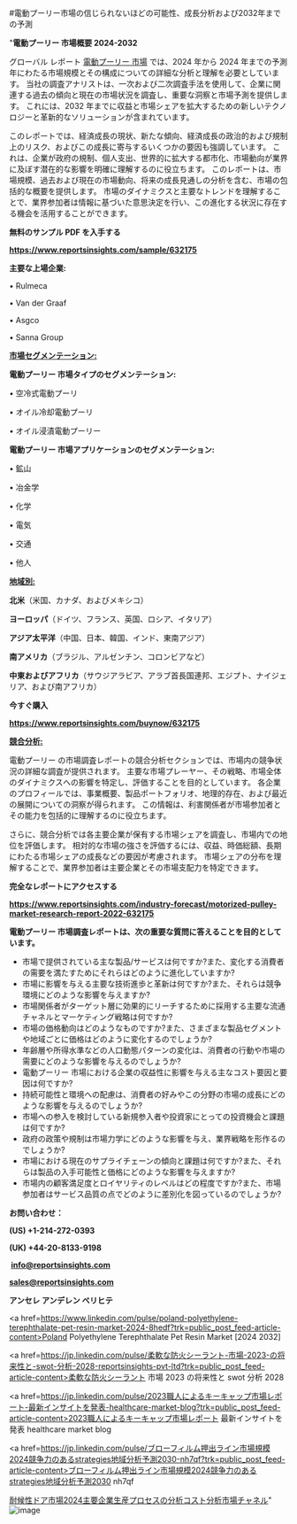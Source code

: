 #電動プーリー市場の信じられないほどの可能性、成長分析および2032年までの予測

"<strong>電動プーリー 市場概要 2024-2032</strong>

グローバル レポート <a href=https://www.reportsinsights.com/sample/632175>電動プーリー 市場</a> では、2024 年から 2024 年までの予測年にわたる市場規模とその構成についての詳細な分析と理解を必要としています。 当社の調査アナリストは、一次および二次調査手法を使用して、企業に関連する過去の傾向と現在の市場状況を調査し、重要な洞察と市場予測を提供します。 これには、2032 年までに収益と市場シェアを拡大​​するための新しいテクノロジーと革新的なソリューションが含まれています。

このレポートでは、経済成長の現状、新たな傾向、経済成長の政治的および規制上のリスク、およびこの成長に寄与するいくつかの要因も強調しています。 これは、企業が政府の規制、個人支出、世界的に拡大する都市化、市場動向が業界に及ぼす潜在的な影響を明確に理解するのに役立ちます。 このレポートは、市場規模、過去および現在の市場動向、将来の成長見通しの分析を含む、市場の包括的な概要を提供します。 市場のダイナミクスと主要なトレンドを理解することで、業界参加者は情報に基づいた意思決定を行い、この進化する状況に存在する機会を活用することができます。

<strong><b>無料のサンプル PDF を入手する</b></strong>

<a href=https://www.reportsinsights.com/sample/632175><strong><u>https://www.reportsinsights.com/sample/632175</u></strong></a>

<strong>主要な上場企業:</strong>

• Rulmeca

• Van der Graaf

• Asgco

• Sanna Group

<strong><u>市場セグメンテーション</u></strong><strong><u>:</u></strong>

<strong>電動プーリー 市場タイプのセグメンテーション:</strong>

• 空冷式電動プーリ

• オイル冷却電動プーリ

• オイル浸漬電動プーリー

<strong>電動プーリー 市場アプリケーションのセグメンテーション:</strong>

• 鉱山

• 冶金学

• 化学

• 電気

• 交通

• 他人

<strong><u>地域別</u></strong><strong><u>:</u></strong>

<strong>北米</strong>（米国、カナダ、およびメキシコ）

<strong>ヨーロッパ</strong>（ドイツ、フランス、英国、ロシア、イタリア）

<strong>アジア太平洋</strong>（中国、日本、韓国、インド、東南アジア）

<strong>南アメリカ</strong>（ブラジル、アルゼンチン、コロンビアなど）

<strong>中東およびアフリカ</strong>（サウジアラビア、アラブ首長国連邦、エジプト、ナイジェリア、および南アフリカ）

<strong>今すぐ購入</strong>

<a href=https://www.reportsinsights.com/buynow/632175><strong><u>https://www.reportsinsights.com/buynow/632175</u></strong></a>

<strong><u>競合分析:</u></strong>

電動プーリー の市場調査レポートの競合分析セクションでは、市場内の競争状況の詳細な調査が提供されます。 主要な市場プレーヤー、その戦略、市場全体のダイナミクスへの影響を特定し、評価することを目的としています。 各企業のプロフィールでは、事業概要、製品ポートフォリオ、地理的存在、および最近の展開についての洞察が得られます。 この情報は、利害関係者が市場参加者とその能力を包括的に理解するのに役立ちます。

さらに、競合分析では各主要企業が保有する市場シェアを調査し、市場内での地位を評価します。 相対的な市場の強さを評価するには、収益、時価総額、長期にわたる市場シェアの成長などの要因が考慮されます。 市場シェアの分布を理解することで、業界参加者は主要企業とその市場支配力を特定できます。

<strong>完全なレポートにアクセスする</strong>

<a href=https://www.reportsinsights.com/industry-forecast/motorized-pulley-market-research-report-2022-632175><strong><u><b>https://www.reportsinsights.com/industry-forecast/motorized-pulley-market-research-report-2022-632175</b></u></strong></a>

<strong><b>電動プーリー 市場調査レポートは、次の重要な質問に答えることを目的としています。</b></strong>
<ul>
  <li>市場で提供されている主な製品/サービスは何ですか?また、変化する消費者の需要を満たすためにそれらはどのように進化していますか?</li>
  <li>市場に影響を与える主要な技術進歩と革新は何ですか?また、それらは競争環境にどのような影響を与えますか?</li>
  <li>市場関係者がターゲット層に効果的にリーチするために採用する主要な流通チャネルとマーケティング戦略は何ですか?</li>
  <li>市場の価格動向はどのようなものですか?また、さまざまな製品セグメントや地域ごとに価格はどのように変化するのでしょうか?</li>
  <li>年齢層や所得水準などの人口動態パターンの変化は、消費者の行動や市場の需要にどのような影響を与えるのでしょうか?</li>
  <li>電動プーリー 市場における企業の収益性に影響を与える主なコスト要因と要因は何ですか?</li>
  <li>持続可能性と環境への配慮は、消費者の好みやこの分野の市場の成長にどのような影響を与えるのでしょうか?</li>
  <li>市場への参入を検討している新規参入者や投資家にとっての投資機会と課題は何ですか?</li>
  <li>政府の政策や規制は市場力学にどのような影響を与え、業界戦略を形作るのでしょうか?</li>
  <li>市場における現在のサプライチェーンの傾向と課題は何ですか?また、それらは製品の入手可能性と価格にどのような影響を与えますか?</li>
  <li>市場内の顧客満足度とロイヤリティのレベルはどの程度ですか?また、市場参加者はサービス品質の点でどのように差別化を図っているのでしょうか?</li>
</ul>
<strong>お問い合わせ：</strong>

<strong>(US) +1-214-272-0393</strong>

<strong>(UK) +44-20-8133-9198</strong>

<strong> </strong><a href=info@reportsinsights.com><strong><u>info@reportsinsights.com</u></strong></a>

<a href=sales@reportsinsights.com><strong><u>sales@reportsinsights.com</u></strong></a>

<strong>アンセレ アンデレン ベリヒテ</strong>

<a href=https://www.linkedin.com/pulse/poland-polyethylene-terephthalate-pet-resin-market-2024-8hedf?trk=public_post_feed-article-content>Poland Polyethylene Terephthalate Pet Resin Market [2024 2032]</a>

<a href=https://jp.linkedin.com/pulse/柔軟な防火シーラント-市場-2023-の将来性と-swot-分析-2028-reportsinsights-pvt-ltd?trk=public_post_feed-article-content>柔軟な防火シーラント 市場 2023 の将来性と swot 分析 2028</a>

<a href=https://jp.linkedin.com/pulse/2023職人によるキーキャップ市場レポート-最新インサイトを発表-healthcare-market-blog?trk=public_post_feed-article-content>2023職人によるキーキャップ市場レポート 最新インサイトを発表 healthcare market blog</a>

<a href=https://jp.linkedin.com/pulse/ブローフィルム押出ライン市場規模2024競争力のあるstrategies地域分析予測2030-nh7qf?trk=public_post_feed-article-content>ブローフィルム押出ライン市場規模2024競争力のあるstrategies地域分析予測2030 nh7qf</a>

<a href=https://www.linkedin.com/pulse/耐候性ドア市場2024主要企業生産プロセスの分析コスト分析市場チャネル-infopulse-daily-360-es3yf/>耐候性ドア市場2024主要企業生産プロセスの分析コスト分析市場チャネル</a>"
![image](https://github.com/ahaan12367/RIMarket24/assets/158471582/4428eb32-f681-49ae-83d0-b643eaea5bb3)
